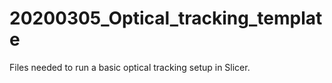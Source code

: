 # 20200305_Optical_tracking_template 
Files needed to run a basic optical tracking setup in Slicer.
